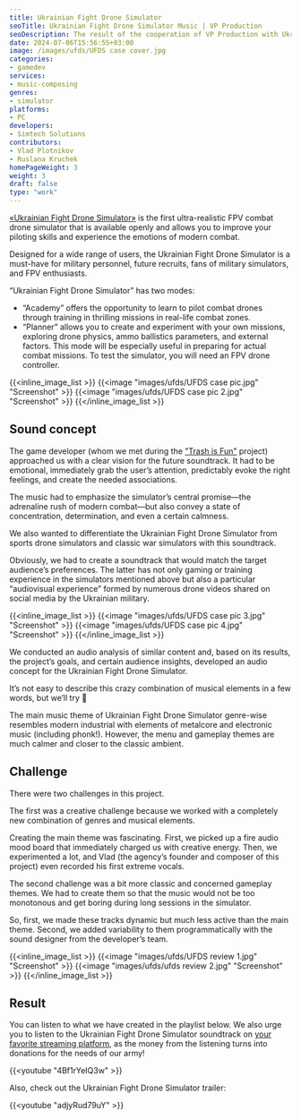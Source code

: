```yaml
---
title: Ukrainian Fight Drone Simulator
seoTitle: Ukrainian Fight Drone Simulator Music | VP Production
seoDescription: The result of the cooperation of VP Production with Ukrainian Fight Drone Simulator project. We talk about the sound concept, main challenge, and final result.
date: 2024-07-06T15:56:55+03:00
image: /images/ufds/UFDS case cover.jpg
categories:
- gamedev
services:
- music-composing
genres:
- simulator
platforms:
- PC
developers:
- Simtech Solutions
contributors:
- Vlad Plotnikov
- Ruslana Kruchek
homePageWeight: 3
weight: 3
draft: false
type: "work"
---
```


[«Ukrainian Fight Drone Simulator»](https://store.steampowered.com/app/2862860/Ukrainian_Fight_Drone_Simulator/) is the first ultra-realistic FPV combat drone simulator that is available openly and allows you to improve your piloting skills and experience the emotions of modern combat.

Designed for a wide range of users, the Ukrainian Fight Drone Simulator is a must-have for military personnel, future recruits, fans of military simulators, and FPV enthusiasts.

“Ukrainian Fight Drone Simulator” has two modes:

- “Academy” offers the opportunity to learn to pilot combat drones through training in thrilling missions in real-life combat zones.
- “Planner” allows you to create and experiment with your own missions, exploring drone physics, ammo ballistics parameters, and external factors. This mode will be especially useful in preparing for actual combat missions.
To test the simulator, you will need an FPV drone controller.

{{<inline_image_list >}}
{{<image "images/ufds/UFDS case pic.jpg" "Screenshot"  >}}
{{<image "images/ufds/UFDS case pic 2.jpg" "Screenshot"  >}}
{{</inline_image_list >}}

## Sound concept
The game developer (whom we met during the ["Trash is Fun"](https://vp-production.com/works/trash-is-fun) project) approached us with a clear vision for the future soundtrack. It had to be emotional, immediately grab the user’s attention, predictably evoke the right feelings, and create the needed associations.

The music had to emphasize the simulator’s central promise—the adrenaline rush of modern combat—but also convey a state of concentration, determination, and even a certain calmness.

We also wanted to differentiate the Ukrainian Fight Drone Simulator from sports drone simulators and classic war simulators with this soundtrack.

Obviously, we had to create a soundtrack that would match the target audience’s preferences. The latter has not only gaming or training experience in the simulators mentioned above but also a particular “audiovisual experience” formed by numerous drone videos shared on social media by the Ukrainian military.

{{<inline_image_list >}}
{{<image "images/ufds/UFDS case pic 3.jpg" "Screenshot"  >}}
{{<image "images/ufds/UFDS case pic 4.jpg" "Screenshot"  >}}
{{</inline_image_list >}}

We conducted an audio analysis of similar content and, based on its results, the project’s goals, and certain audience insights, developed an audio concept for the Ukrainian Fight Drone Simulator.

It’s not easy to describe this crazy combination of musical elements in a few words, but we’ll try 🙂

The main music theme of Ukrainian Fight Drone Simulator genre-wise resembles modern industrial with elements of metalcore and electronic music (including phonk!). However, the menu and gameplay themes are much calmer and closer to the classic ambient.

## Challenge

There were two challenges in this project.

The first was a creative challenge because we worked with a completely new combination of genres and musical elements.

Creating the main theme was fascinating. First, we picked up a fire audio mood board that immediately charged us with creative energy. Then, we experimented a lot, and Vlad (the agency’s founder and composer of this project) even recorded his first extreme vocals.

The second challenge was a bit more classic and concerned gameplay themes. We had to create them so that the music would not be too monotonous and get boring during long sessions in the simulator.

So, first, we made these tracks dynamic but much less active than the main theme. Second, we added variability to them programmatically with the sound designer from the developer’s team.

{{<inline_image_list >}}
{{<image "images/ufds/UFDS review 1.jpg" "Screenshot"  >}}
{{<image "images/ufds/ufds review 2.jpg" "Screenshot"  >}}
{{</inline_image_list >}}

## Result

You can listen to what we have created in the playlist below. We also urge you to listen to the Ukrainian Fight Drone Simulator soundtrack on [your favorite streaming platform](https://ffm.to/ufds_ost), as the money from the listening turns into donations for the needs of our army!

{{<youtube "4Bf1rYeIQ3w" >}}

Also, check out the Ukrainian Fight Drone Simulator trailer:

{{<youtube "adjyRud79uY" >}}